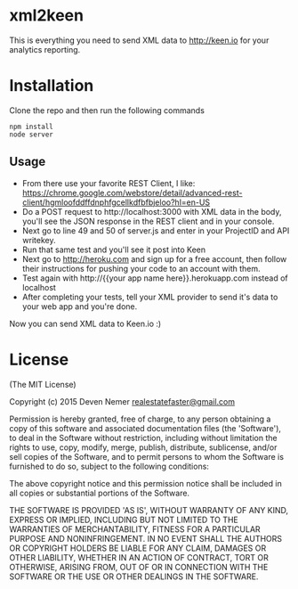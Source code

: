 # xml2keen

This is everything you need to send XML data to http://keen.io for your analytics reporting.

# Installation

Clone the repo and then run the following commands

```
npm install
node server
```

## Usage

* From there use your favorite REST Client, I like: https://chrome.google.com/webstore/detail/advanced-rest-client/hgmloofddffdnphfgcellkdfbfbjeloo?hl=en-US
* Do a POST request to http://localhost:3000 with XML data in the body, you'll see the JSON response in the REST client and in your console.
* Next go to line 49 and 50 of server.js and enter in your ProjectID and API writekey.
* Run that same test and you'll see it post into Keen
* Next go to http://heroku.com and sign up for a free account, then follow their instructions for pushing your code to an account with them.
* Test again with http://{{your app name here}}.herokuapp.com instead of localhost
* After completing your tests, tell your XML provider to send it's data to your web app and you're done.

Now you can send XML data to Keen.io :)

# License

(The MIT License)

Copyright (c) 2015 Deven Nemer <realestatefaster@gmail.com>

Permission is hereby granted, free of charge, to any person obtaining
a copy of this software and associated documentation files (the
'Software'), to deal in the Software without restriction, including
without limitation the rights to use, copy, modify, merge, publish,
distribute, sublicense, and/or sell copies of the Software, and to
permit persons to whom the Software is furnished to do so, subject to
the following conditions:

The above copyright notice and this permission notice shall be
included in all copies or substantial portions of the Software.

THE SOFTWARE IS PROVIDED 'AS IS', WITHOUT WARRANTY OF ANY KIND,
EXPRESS OR IMPLIED, INCLUDING BUT NOT LIMITED TO THE WARRANTIES OF
MERCHANTABILITY, FITNESS FOR A PARTICULAR PURPOSE AND NONINFRINGEMENT.
IN NO EVENT SHALL THE AUTHORS OR COPYRIGHT HOLDERS BE LIABLE FOR ANY
CLAIM, DAMAGES OR OTHER LIABILITY, WHETHER IN AN ACTION OF CONTRACT,
TORT OR OTHERWISE, ARISING FROM, OUT OF OR IN CONNECTION WITH THE
SOFTWARE OR THE USE OR OTHER DEALINGS IN THE SOFTWARE.

